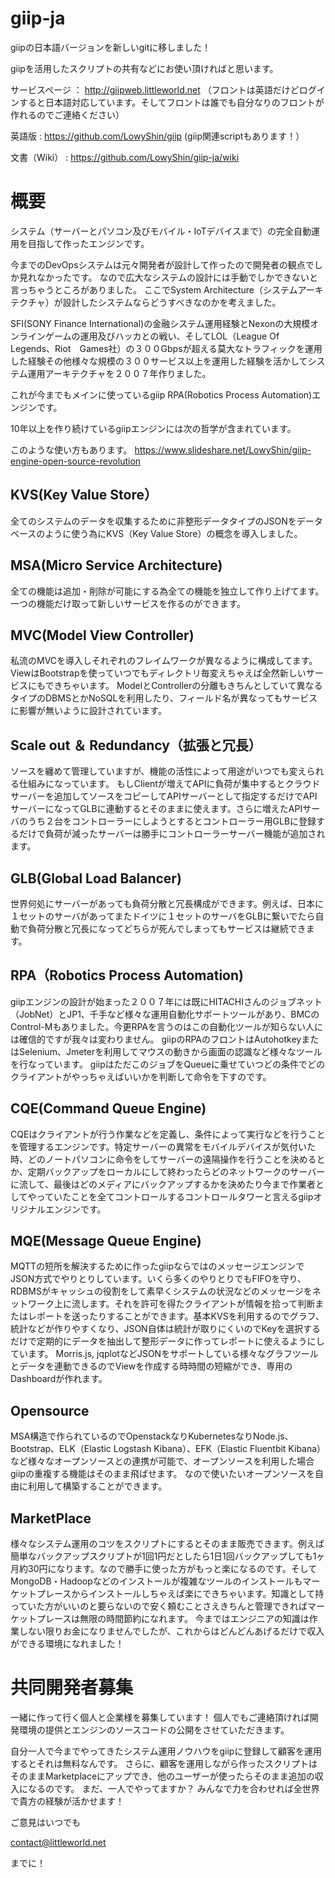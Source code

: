 # giip-ja

giipの日本語バージョンを新しいgitに移しました！

giipを活用したスクリプトの共有などにお使い頂ければと思います。

サービスページ ： http://giipweb.littleworld.net （フロントは英語だけどログインすると日本語対応しています。そしてフロントは誰でも自分なりのフロントが作れるのでご連絡ください）

英語版 : https://github.com/LowyShin/giip (giip関連scriptもあります！）

文書（Wiki） : https://github.com/LowyShin/giip-ja/wiki

# 概要

システム（サーバーとパソコン及びモバイル・IoTデバイスまで）の完全自動運用を目指して作ったエンジンです。

今までのDevOpsシステムは元々開発者が設計して作ったので開発者の観点でしか見れなかったです。
なので広大なシステムの設計には手動でしかできないと言っちゃうところがありました。
ここでSystem Architecture（システムアーキテクチャ）が設計したシステムならどうすべきなのかを考えました。

SFI(SONY Finance International)の金融システム運用経験とNexonの大規模オンラインゲームの運用及びハッカとの戦い、そしてLOL（League Of Legends、Riot　Games社）の３００Gbpsが超える莫大なトラフィックを運用した経験その他様々な規模の３００サービス以上を運用した経験を活かしてシステム運用アーキテクチャを２００７年作りました。

これが今までもメインに使っているgiip RPA(Robotics Process Automation)エンジンです。

10年以上を作り続けているgiipエンジンには次の哲学が含まれています。

このような使い方もあります。
https://www.slideshare.net/LowyShin/giip-engine-open-source-revolution

## KVS(Key Value Store）
全てのシステムのデータを収集するために非整形データタイプのJSONをデータベースのように使う為にKVS（Key Value Store）の概念を導入しました。

## MSA(Micro Service Architecture)
全ての機能は追加・削除が可能にする為全ての機能を独立して作り上げてます。
一つの機能だけ取って新しいサービスを作るのができます。

## MVC(Model View Controller)
私流のMVCを導入しそれぞれのフレイムワークが異なるように構成してます。
ViewはBootstrapを使っていつでもディレクトリ毎変えちゃえば全然新しいサービスにもできちゃいます。
ModelとControllerの分離もきちんとしていて異なるタイプのDBMSとかNoSQLを利用したり、フィールド名が異なってもサービスに影響が無いように設計されています。

## Scale out ＆ Redundancy（拡張と冗長）
ソースを纏めて管理していますが、機能の活性によって用途がいつでも変えられる仕組みになっています。
もしClientが増えてAPIに負荷が集中するとクラウドサーバーを追加してソースをコピーしてAPIサーバーとして指定するだけでAPIサーバーになってGLBに連動するとそのままに使えます。さらに増えたAPIサーバのうち２台をコントローラーにしようとするとコントローラー用GLBに登録するだけで負荷が減ったサーバーは勝手にコントローラーサーバー機能が追加されます。

## GLB(Global Load Balancer)
世界何処にサーバーがあっても負荷分散と冗長構成ができます。例えば、日本に１セットのサーバがあってまたドイツに１セットのサーバをGLBに繋いでたら自動で負荷分散と冗長になってどちらが死んでしまってもサービスは継続できます。

## RPA（Robotics Process Automation)
giipエンジンの設計が始まった２００７年には既にHITACHIさんのジョブネット（JobNet）とJP1、千手など様々な運用自動化サポートツールがあり、BMCのControl-Mもありました。今更RPAを言うのはこの自動化ツールが知らない人には確信的ですが我々は変わりません。
giipのRPAのフロントはAutohotkeyまたはSelenium、Jmeterを利用してマウスの動きから画面の認識など様々なツールを行なっています。
giipはただこのジョブをQueueに乗せていつどの条件でどのクライアントがやっちゃえばいいかを判断して命令を下すのです。

## CQE(Command Queue Engine)
CQEはクライアントが行う作業などを定義し、条件によって実行などを行うことを管理するエンジンです。特定サーバーの異常をモバイルデバイスが気付いた時、どのノートパソコンに命令をしてサーバーの遠隔操作を行うことを決めるとか、定期バックアップをローカルにして終わったらどのネットワークのサーバーに流して、最後はどのメディアにバックアップするかを決めたり今まで作業者としてやっていたことを全てコントロールするコントロールタワーと言えるgiipオリジナルエンジンです。

## MQE(Message Queue Engine)
MQTTの短所を解決するために作ったgiipならではのメッセージエンジンでJSON方式でやりとりしています。いくら多くのやりとりでもFIFOを守り、RDBMSがキャッシュの役割をして素早くシステムの状況などのメッセージをネットワーク上に流します。それを許可を得たクライアントが情報を拾って判断またはレポートを送ったりすることができます。基本KVSを利用するのでグラフ、統計などが作りやすくなり、JSON自体は統計が取りにくいのでKeyを選択するだけで定期的にデータを抽出して整形データに作ってレポートに使えるようにしています。
Morris.js, jqplotなどJSONをサポートしている様々なグラフツールとデータを連動できるのでViewを作成する時時間の短縮ができ、専用のDashboardが作れます。

## Opensource
MSA構造で作られているのでOpenstackなりKubernetesなりNode.js、Bootstrap、ELK（Elastic Logstash Kibana）、EFK（Elastic Fluentbit Kibana）など様々なオープンソースとの連携が可能で、オープンソースを利用した場合giipの重複する機能はそのまま飛ばせます。
なので使いたいオープンソースを自由に利用して構築することができます。

## MarketPlace
様々なシステム運用のコツをスクリプトにするとそのまま販売できます。例えば簡単なバックアップスクリプトが1回1円だとしたら1日1回バックアップしても1ヶ月約30円になります。なので勝手に使った方がもっと楽になるのです。そしてMongoDB・Hadoopなどのインストールが複雑なツールのインストールもマーケットプレースからインストールしちゃえば楽にできちゃいます。知識として持っていた方がいいのと要らないので安く頼むことさえきちんと管理できればマーケットプレースは無限の時間節約になれます。
今まではエンジニアの知識は作業しない限りお金になりませんでしたが、これからはどんどんあげるだけで収入ができる環境になれました！

# 共同開発者募集

一緒に作って行く個人と企業様を募集しています！
個人でもご連絡頂ければ開発環境の提供とエンジンのソースコードの公開をさせていただきます。

自分一人で今までやってきたシステム運用ノウハウをgiipに登録して顧客を運用するとそれは無料なんです。
さらに、顧客を運用しながら作ったスクリプトはそのままMarketplaceにアップでき、他のユーザーが使ったらそのまま追加の収入になるのです。
まだ、一人でやってますか？
みんなで力を合わせれば全世界で貴方の経験が活かせます！

ご意見はいつでも

contact@littleworld.net

までに！
